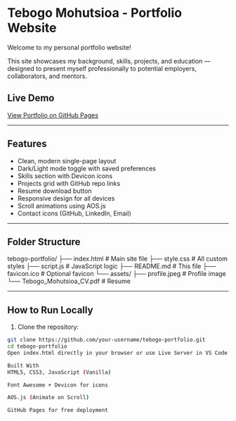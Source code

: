# Tebogo Mohutsioa - Portfolio Website

Welcome to my personal portfolio website!

This site showcases my background, skills, projects, and education — designed to present myself professionally to potential employers, collaborators, and mentors.

## Live Demo

 [View Portfolio on GitHub Pages](https://McD-04.github.io/tebogo-portfolio/)


---

## Features

- Clean, modern single-page layout
- Dark/Light mode toggle with saved preferences
- Skills section with Devicon icons
- Projects grid with GitHub repo links
- Resume download button
- Responsive design for all devices
- Scroll animations using AOS.js
- Contact icons (GitHub, LinkedIn, Email)

---

## Folder Structure
tebogo-portfolio/
├── index.html # Main site file
├── style.css # All custom styles
├── script.js # JavaScript logic
├── README.md # This file
├── favicon.ico # Optional favicon
└── assets/
├── profile.jpeg # Profile image
└── Tebogo_Mohutsioa_CV.pdf # Resume


---

## How to Run Locally

1. Clone the repository:

```bash
git clone https://github.com/your-username/tebogo-portfolio.git
cd tebogo-portfolio
Open index.html directly in your browser or use Live Server in VS Code for hot reload.

Built With
HTML5, CSS3, JavaScript (Vanilla)

Font Awesome + Devicon for icons

AOS.js (Animate on Scroll)

GitHub Pages for free deployment
